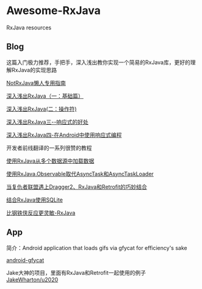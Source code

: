 # Awesome-RxJava
RxJava resources

## Blog
 这篇入门极力推荐，手把手，深入浅出教你实现一个简易的RxJava库，更好的理解RxJava的实现思路

 [NotRxJava懒人专用指南](http://www.devtf.cn/?p=323)

 [深入浅出RxJava（一：基础篇）](http://blog.csdn.net/lzyzsd/article/details/41833541)

 [深入浅出RxJava(二：操作符)](http://blog.csdn.net/lzyzsd/article/details/44094895)

 [深入浅出RxJava三--响应式的好处](http://blog.csdn.net/lzyzsd/article/details/44891933)

 [深入浅出RxJava四-在Android中使用响应式编程](http://blog.csdn.net/lzyzsd/article/details/45033611)

 开发者前线翻译的一系列很赞的教程

 [使用RxJava从多个数据源中加载数据](http://www.devtf.cn/?p=764)

 [使用RxJava.Observable取代AsyncTask和AsyncTaskLoader](http://www.devtf.cn/?p=114)

 [当复仇者联盟遇上Dragger2、RxJava和Retrofit的巧妙结合](http://www.devtf.cn/?p=565)

 [结合RxJava使用SQLite](http://www.devtf.cn/?p=734)

 [比钢铁侠反应更灵敏-RxJava](http://www.devtf.cn/?p=770)

## App

 简介：Android application that loads gifs via gfycat for efficiency's sake

 [android-gfycat](https://github.com/dlew/android-gfycat)

 Jake大神的项目，里面有RxJava和Retrofit一起使用的例子
 [JakeWharton/u2020](https://github.com/JakeWharton/u2020)
